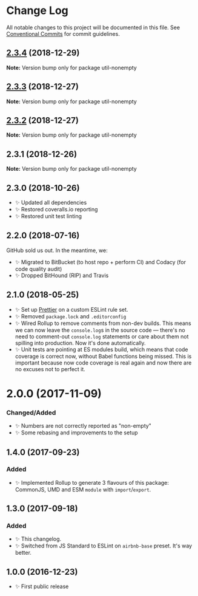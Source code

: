 # Change Log

All notable changes to this project will be documented in this file.
See [Conventional Commits](https://conventionalcommits.org) for commit guidelines.

## [2.3.4](https://bitbucket.org/codsen/codsen/src/master/packages/util-nonempty/compare/util-nonempty@2.3.3...util-nonempty@2.3.4) (2018-12-29)

**Note:** Version bump only for package util-nonempty





## [2.3.3](https://bitbucket.org/codsen/codsen/src/master/packages/util-nonempty/compare/util-nonempty@2.3.2...util-nonempty@2.3.3) (2018-12-27)

**Note:** Version bump only for package util-nonempty





## [2.3.2](https://bitbucket.org/codsen/codsen/src/master/packages/util-nonempty/compare/util-nonempty@2.3.1...util-nonempty@2.3.2) (2018-12-27)

**Note:** Version bump only for package util-nonempty





## 2.3.1 (2018-12-26)

**Note:** Version bump only for package util-nonempty





## 2.3.0 (2018-10-26)

- ✨ Updated all dependencies
- ✨ Restored coveralls.io reporting
- ✨ Restored unit test linting

## 2.2.0 (2018-07-16)

GitHub sold us out. In the meantime, we:

- ✨ Migrated to BitBucket (to host repo + perform CI) and Codacy (for code quality audit)
- ✨ Dropped BitHound (RIP) and Travis

## 2.1.0 (2018-05-25)

- ✨ Set up [Prettier](https://prettier.io) on a custom ESLint rule set.
- ✨ Removed `package.lock` and `.editorconfig`
- ✨ Wired Rollup to remove comments from non-dev builds. This means we can now leave the `console.log`s in the source code — there's no need to comment-out `console.log` statements or care about them not spilling into production. Now it's done automatically.
- ✨ Unit tests are pointing at ES modules build, which means that code coverage is correct now, without Babel functions being missed. This is important because now code coverage is real again and now there are no excuses not to perfect it.

# 2.0.0 (2017-11-09)

### Changed/Added

- ✨ Numbers are not correctly reported as "non-empty"
- ✨ Some rebasing and improvements to the setup

## 1.4.0 (2017-09-23)

### Added

- ✨ Implemented Rollup to generate 3 flavours of this package: CommonJS, UMD and ESM `module` with `import`/`export`.

## 1.3.0 (2017-09-18)

### Added

- ✨ This changelog.
- ✨ Switched from JS Standard to ESLint on `airbnb-base` preset. It's way better.

## 1.0.0 (2016-12-23)

- ✨ First public release

